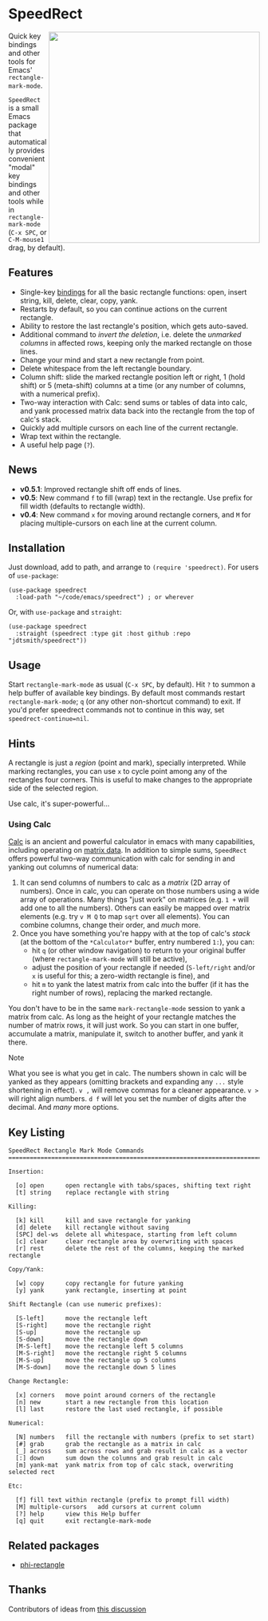 # SpeedRect
<img src="https://user-images.githubusercontent.com/93749/223541236-cd77d56c-d1d0-40cd-8d69-f6c12dfe3d3a.png" width=423 align="right">

Quick key bindings and other tools for Emacs' `rectangle-mark-mode`.

`SpeedRect` is a small Emacs package that automatically provides convenient "modal" key bindings and other tools while in `rectangle-mark-mode` (`C-x SPC`, or `C-M-mouse1` drag, by default).

## Features

- Single-key [bindings](#key-listing) for all the basic rectangle functions: open, insert string, kill, delete, clear, copy, yank.
- Restarts by default, so you can continue actions on the current rectangle.
- Ability to restore the last rectangle's position, which gets auto-saved.
- Additional command to _invert the deletion_, i.e. delete the _unmarked columns_ in affected rows, keeping only the marked rectangle on those lines.
- Change your mind and start a new rectangle from point.
- Delete whitespace from the left rectangle boundary.
- Column shift: slide the marked rectangle position left or right, 1 (hold shift) or 5 (meta-shift) columns at a time (or any number of columns, with a numerical prefix). 
- Two-way interaction with Calc: send sums or tables of data into calc, and yank processed matrix data back into the rectangle from the top of calc's stack.
- Quickly add multiple cursors on each line of the current rectangle.
- Wrap text within the rectangle.
- A useful help page (`?`). 

## News

- **v0.5.1**: Improved rectangle shift off ends of lines.
- **v0.5**: New command `f` to fill (wrap) text in the rectangle.  Use prefix for fill width (defaults to rectangle width).
- **v0.4**: New command `x` for moving around rectangle corners, and `M` for placing multiple-cursors on each line at the current column.

## Installation

Just download, add to path, and arrange to `(require 'speedrect)`.  For users of `use-package`:

```elisp
(use-package speedrect
  :load-path "~/code/emacs/speedrect") ; or wherever
```

Or, with `use-package` and `straight`:

```elisp
(use-package speedrect
  :straight (speedrect :type git :host github :repo "jdtsmith/speedrect"))
```
## Usage

Start `rectangle-mark-mode` as usual (`C-x SPC`, by default).  Hit `?` to summon a help buffer of available key bindings.  By default most commands restart `rectangle-mark-mode`; `q` (or any other non-shortcut command) to exit.  If you'd prefer speedrect commands not to continue in this way, set `speedrect-continue=nil`.


## Hints

A rectangle is just a _region_ (point and mark), specially interpreted.  While marking rectangles, you can use `x` to cycle point among any of the rectangles four corners.  This is useful to make changes to the appropriate side of the selected region.

Use calc, it's super-powerful...

### Using Calc

[Calc](https://www.gnu.org/software/emacs/manual/html_mono/calc.html) is an ancient and powerful calculator in emacs with many capabilities, including operating on [matrix data](https://www.gnu.org/software/emacs/manual/html_node/calc/Matrix-Tutorial.html).  In addition to simple sums, `SpeedRect` offers powerful two-way communication with calc for sending in and yanking out columns of numerical data:

1. It can send columns of numbers to calc as a _matrix_ (2D array of numbers).  Once in calc, you can operate on those numbers using a wide array of operations.  Many things "just work" on matrices (e.g. `1 +` will add one to all the numbers).  Others can easily be mapped over matrix elements (e.g. try `v M Q` to map `sqrt` over all elements). You can combine columns, change their order, and _much_ more.
2. Once you have something you're happy with at the top of calc's *stack* (at the bottom of the `*Calculator*` buffer, entry numbered `1:`), you can:
    - hit `q` (or other window navigation) to return to your original buffer (where `rectangle-mark-mode` will still be active),
    - adjust the position of your rectangle if needed (`S-left/right` and/or `x` is useful for this; a zero-width rectangle is fine), and
    - hit `m` to yank the latest matrix from calc into the buffer (if it has the right number of rows), replacing the marked rectangle.

You don't have to be in the same `mark-rectangle-mode` session to yank a matrix from calc.  As long as the height of your rectangle matches the number of matrix rows, it will just work.  So you can start in one buffer, accumulate a matrix, manipulate it, switch to another buffer, and yank it there.

> [!NOTE]
> What you see is what you get in calc.  The numbers shown in calc will be yanked as they appears (omitting brackets and expanding any `...` style shortening in effect).  `v ,` will remove commas for a cleaner appearance.  `v >` will right align numbers.  `d f` will let you set the number of digits after the decimal.  And _many_ more options.

## Key Listing

```
SpeedRect Rectangle Mark Mode Commands
============================================================================

Insertion:

  [o] open      open rectangle with tabs/spaces, shifting text right
  [t] string    replace rectangle with string

Killing:

  [k] kill      kill and save rectangle for yanking
  [d] delete    kill rectangle without saving
  [SPC] del-ws  delete all whitespace, starting from left column
  [c] clear     clear rectangle area by overwriting with spaces
  [r] rest      delete the rest of the columns, keeping the marked rectangle

Copy/Yank:

  [w] copy      copy rectangle for future yanking
  [y] yank      yank rectangle, inserting at point

Shift Rectangle (can use numeric prefixes):

  [S-left]      move the rectangle left
  [S-right]     move the rectangle right
  [S-up]        move the rectangle up
  [S-down]      move the rectangle down
  [M-S-left]    move the rectangle left 5 columns
  [M-S-right]   move the rectangle right 5 columns
  [M-S-up]      move the rectangle up 5 columns
  [M-S-down]    move the rectangle down 5 lines

Change Rectangle:

  [x] corners   move point around corners of the rectangle
  [n] new       start a new rectangle from this location
  [l] last      restore the last used rectangle, if possible

Numerical:

  [N] numbers   fill the rectangle with numbers (prefix to set start)
  [#] grab      grab the rectangle as a matrix in calc
  [_] across    sum across rows and grab result in calc as a vector
  [:] down      sum down the columns and grab result in calc
  [m] yank-mat  yank matrix from top of calc stack, overwriting selected rect

Etc:

  [f] fill text within rectangle (prefix to prompt fill width)
  [M] multiple-cursors   add cursors at current column
  [?] help      view this Help buffer
  [q] quit      exit rectangle-mark-mode
```

## Related packages

- [phi-rectangle](https://github.com/zk-phi/phi-rectangle)

## Thanks
 Contributors of ideas from [this discussion](https://www.reddit.com/r/emacs/comments/11k9u73/a_tiny_modal_rectanglemarkmode/)
